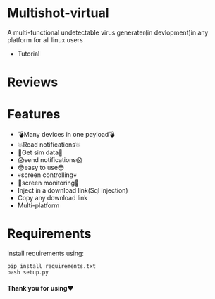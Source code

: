# Multishot-virtual
A multi-functional undetectable virus
generater(in devlopment)in any platform
for all linux users
- Tutorial


# Reviews


# Features
- 💣Many devices in one payload💣
- 💥Read notifications💥
- 🤖Get sim data🤖
- 😱send notifications😱
- 😳easy to use😳
- 💀screen controlling💀
- 💨screen monitoring💨
- Inject in a download link(Sql injection)
- Copy any download link
- Multi-platform
# Requirements
install requirements using:
```
pip install requirements.txt
bash setup.py
```
#### Thank you for using❤
